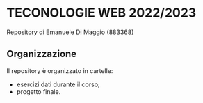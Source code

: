# TECONOLOGIE WEB 2022/2023

Repository di Emanuele Di Maggio (883368)


## Organizzazione

Il repository è organizzato in cartelle:
- esercizi dati durante il corso;
- progetto finale.
